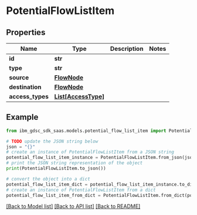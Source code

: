 # PotentialFlowListItem


## Properties

Name | Type | Description | Notes
------------ | ------------- | ------------- | -------------
**id** | **str** |  | 
**type** | **str** |  | 
**source** | [**FlowNode**](FlowNode.md) |  | 
**destination** | [**FlowNode**](FlowNode.md) |  | 
**access_types** | [**List[AccessType]**](AccessType.md) |  | 

## Example

```python
from ibm_gdsc_sdk_saas.models.potential_flow_list_item import PotentialFlowListItem

# TODO update the JSON string below
json = "{}"
# create an instance of PotentialFlowListItem from a JSON string
potential_flow_list_item_instance = PotentialFlowListItem.from_json(json)
# print the JSON string representation of the object
print(PotentialFlowListItem.to_json())

# convert the object into a dict
potential_flow_list_item_dict = potential_flow_list_item_instance.to_dict()
# create an instance of PotentialFlowListItem from a dict
potential_flow_list_item_from_dict = PotentialFlowListItem.from_dict(potential_flow_list_item_dict)
```
[[Back to Model list]](../README.md#documentation-for-models) [[Back to API list]](../README.md#documentation-for-api-endpoints) [[Back to README]](../README.md)


